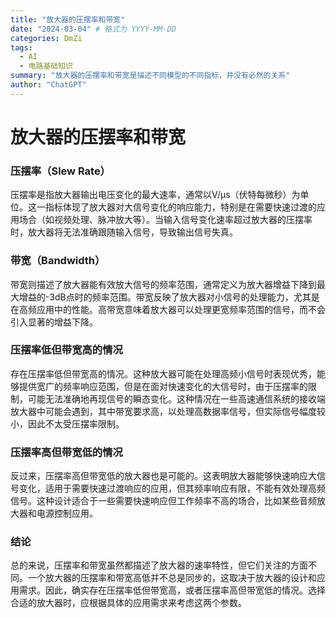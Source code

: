 ```yaml
---
title: "放大器的压摆率和带宽"
date: "2024-03-04" # 格式为 YYYY-MM-DD
categories: DmZi
tags:
  - AI
  - 电路基础知识
summary: "放大器的压摆率和带宽是描述不同模型的不同指标，并没有必然的关系"
author: "ChatGPT"
---
```

# 放大器的压摆率和带宽

### 压摆率（Slew Rate）

压摆率是指放大器输出电压变化的最大速率，通常以V/μs（伏特每微秒）为单位。这一指标体现了放大器对大信号变化的响应能力，特别是在需要快速过渡的应用场合（如视频处理、脉冲放大等）。当输入信号变化速率超过放大器的压摆率时，放大器将无法准确跟随输入信号，导致输出信号失真。

### 带宽（Bandwidth）

带宽则描述了放大器能有效放大信号的频率范围，通常定义为放大器增益下降到最大增益的-3dB点时的频率范围。带宽反映了放大器对小信号的处理能力，尤其是在高频应用中的性能。高带宽意味着放大器可以处理更宽频率范围的信号，而不会引入显著的增益下降。

### 压摆率低但带宽高的情况

存在压摆率低但带宽高的情况。这种放大器可能在处理高频小信号时表现优秀，能够提供宽广的频率响应范围，但是在面对快速变化的大信号时，由于压摆率的限制，可能无法准确地再现信号的瞬态变化。这种情况在一些高速通信系统的接收端放大器中可能会遇到，其中带宽要求高，以处理高数据率信号，但实际信号幅度较小，因此不太受压摆率限制。

### 压摆率高但带宽低的情况

反过来，压摆率高但带宽低的放大器也是可能的。这表明放大器能够快速响应大信号变化，适用于需要快速过渡响应的应用，但其频率响应有限，不能有效处理高频信号。这种设计适合于一些需要快速响应但工作频率不高的场合，比如某些音频放大器和电源控制应用。

### 结论

总的来说，压摆率和带宽虽然都描述了放大器的速率特性，但它们关注的方面不同。一个放大器的压摆率和带宽高低并不总是同步的，这取决于放大器的设计和应用需求。因此，确实存在压摆率低但带宽高，或者压摆率高但带宽低的情况。选择合适的放大器时，应根据具体的应用需求来考虑这两个参数。